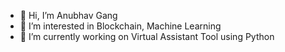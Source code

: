 - 👋 Hi, I’m Anubhav Gang
- 👀 I’m interested in Blockchain, Machine Learning
- 🌱 I’m currently working on Virtual Assistant Tool using Python

<!---
anubhav-gang/anubhav-gang is a ✨ special ✨ repository because its `README.md` (this file) appears on your GitHub profile.
You can click the Preview link to take a look at your changes.
--->
